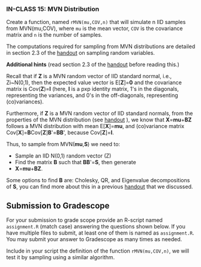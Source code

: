 ### IN-CLASS 15: MVN Distribution

Create a function, named `rMVN(mu,COV,n)` that will simulate n IID samples from MVN(mu,COV), where `mu` is the mean vector, `COV` is the covariance matrix and `n` is the number of samples.

The computations required for sampling from MVN distributions are detailed in section 2.3 of the [handout](https://github.com/gdlc/STAT_COMP/blob/master/HANDOUTS/SimulatingRandomVariables.pdf) on sampling random variables. 

**Additional hints** (read section 2.3 of the [handout](https://github.com/gdlc/STAT_COMP/blob/master/HANDOUTS/SimulatingRandomVariables.pdf) before reading this.)


Recall that if **Z** is a MVN random vector of IID standard normal, i.e., Zi~N(0,1), then the expected value vector is E[**Z**]=**0** and the covariance matrix is Cov(**Z**)=**I** (here, **I** is a pxp identity matrix, 1's in the diagonals, representing the variances, and 0's in the off-diagonals, representing (co)variances).


Furthermore, if **Z** is a MVN random vector of IID standard normals, from the properties of the MVN distribution (see [handout](https://github.com/gdlc/STAT_COMP/blob/master/HANDOUTS/SimulatingRandomVariables.pdf) ), we know that **X**=**mu**+**BZ** follows a MVN distribution with mean E[**X**]=**mu**, and (co)variance matrix Cov[**X**]=**B**Cov[**Z**]**B**'=**BB**', because Cov[**Z**]=**I**. 

Thus, to sample from MVN(**mu**,**S**) we need to:

   - Sample an IID N(0,1) random vector (Z)
   - Find the matrix **B** such that **BB**'=**S**, then generate
   - **X**=**mu**+**BZ**.

 Some options to find **B** are: Cholesky, QR, and Eigenvalue decompositions of **S**, you can find more about this in a previous [handout](https://github.com/gdlc/STAT_COMP/blob/master/HANDOUTS/LinearAlgebra.md#matrix-factorization) that we discussed.
 


## Submission to Gradescope

For your submission to grade scope provide an R-script named `assignment.R` (match case) answering the questions shown below. If you have multiple files to submit, at least one of them is named as `assignment.R`.  You may submit your answer to Gradescope as many times as needed.

Include in your script the definition of the function `rMVN(mu,COV,n)`, we will test it by sampling using a similar algorithm.




 

